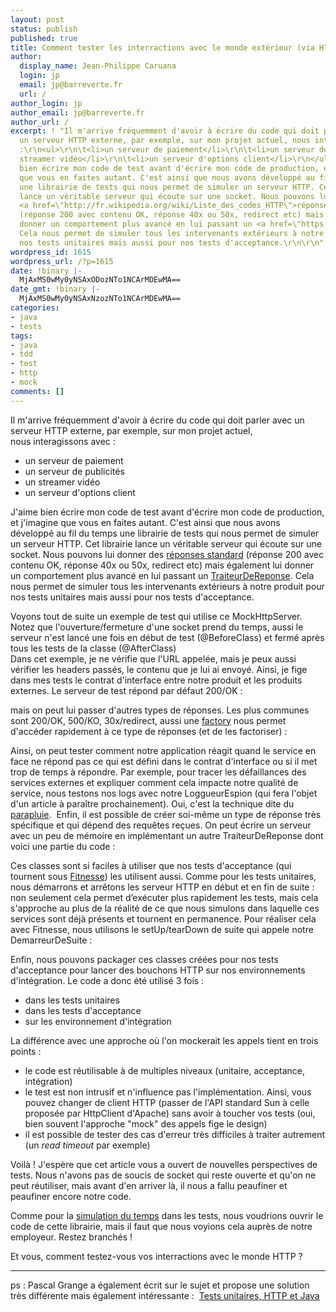 ```yaml
---
layout: post
status: publish
published: true
title: Comment tester les interractions avec le monde extérieur (via HTTP)
author:
  display_name: Jean-Philippe Caruana
  login: jp
  email: jp@barreverte.fr
  url: /
author_login: jp
author_email: jp@barreverte.fr
author_url: /
excerpt: ! "Il m'arrive fréquemment d'avoir à écrire du code qui doit parler avec
  un serveur HTTP externe, par exemple, sur mon projet actuel, nous interagissons avec
  :\r\n<ul>\r\n\t<li>un serveur de paiement</li>\r\n\t<li>un serveur de publicités</li>\r\n\t<li>un
  streamer vidéo</li>\r\n\t<li>un serveur d'options client</li>\r\n</ul>\r\nJ'aime
  bien écrire mon code de test avant d'écrire mon code de production, et j'imagine
  que vous en faites autant. C'est ainsi que nous avons développé au fil du temps
  une librairie de tests qui nous permet de simuler un serveur HTTP. Cet librairie
  lance un véritable serveur qui écoute sur une socket. Nous pouvons lui donner des
  <a href=\"http://fr.wikipedia.org/wiki/Liste_des_codes_HTTP\">réponses standard</a>
  (réponse 200 avec contenu OK, réponse 40x ou 50x, redirect etc) mais également lui
  donner un comportement plus avancé en lui passant un <a href=\"https://gist.github.com/879611#file_traiteur_de_reponse.java\">TraiteurDeReponse</a>.
  Cela nous permet de simuler tous les intervenants extérieurs à notre produit pour
  nos tests unitaires mais aussi pour nos tests d'acceptance.\r\n\r\n"
wordpress_id: 1615
wordpress_url: /?p=1615
date: !binary |-
  MjAxMS0wMy0yNSAxODozNTo1NCArMDEwMA==
date_gmt: !binary |-
  MjAxMS0wMy0yNSAxNzozNTo1NCArMDEwMA==
categories:
- java
- tests
tags:
- java
- tdd
- test
- http
- mock
comments: []
---
```

<p>Il m'arrive fréquemment d'avoir à écrire du code qui doit parler avec un serveur HTTP externe, par exemple, sur mon projet actuel, nous interagissons avec :</p>
<ul>
<li>un serveur de paiement</li>
<li>un serveur de publicités</li>
<li>un streamer vidéo</li>
<li>un serveur d'options client</li>
</ul>
<p>J'aime bien écrire mon code de test avant d'écrire mon code de production, et j'imagine que vous en faites autant. C'est ainsi que nous avons développé au fil du temps une librairie de tests qui nous permet de simuler un serveur HTTP. Cet librairie lance un véritable serveur qui écoute sur une socket. Nous pouvons lui donner des <a href="http://fr.wikipedia.org/wiki/Liste_des_codes_HTTP">réponses standard</a> (réponse 200 avec contenu OK, réponse 40x ou 50x, redirect etc) mais également lui donner un comportement plus avancé en lui passant un <a href="https://gist.github.com/879611#file_traiteur_de_reponse.java">TraiteurDeReponse</a>. Cela nous permet de simuler tous les intervenants extérieurs à notre produit pour nos tests unitaires mais aussi pour nos tests d'acceptance.</p>
<p><a id="more"></a><a id="more-1615"></a>Voyons tout de suite un exemple de test qui utilise ce MockHttpServer. Notez que l'ouverture/fermeture d'une socket prend du temps, aussi le serveur n'est lancé une fois en début de test (@BeforeClass) et fermé après tous les tests de la classe (@AfterClass)<br />
<script src="https://gist.github.com/879611.js?file=TesterUnServiceHttp.java"></script> Dans cet exemple, je ne vérifie que l'URL appelée, mais je peux aussi vérifier les headers passés, le contenu que je lui ai envoyé. Ainsi, je fige dans mes tests le contrat d'interface entre notre produit et les produits externes.  Le serveur de test répond par défaut 200/OK :  <script src="https://gist.github.com/879611.js?file=MockHttpServer.java"></script></p>
<p>mais on peut lui passer d'autres types de réponses. Les plus communes sont 200/OK, 500/KO, 30x/redirect, aussi une <a href="http://fr.wikipedia.org/wiki/Fabrique_(patron_de_conception)">factory</a> nous permet d'accéder rapidement à ce type de réponses (et de les factoriser) :<br />
<script src="https://gist.github.com/879611.js?file=TraiteurDeReponseFactory.java"></script></p>
<p>Ainsi, on peut tester comment notre application réagit quand le service en face ne répond pas ce qui est défini dans le contrat d'interface ou si il met trop de temps à répondre. Par exemple, pour tracer les défaillances des services externes et expliquer comment cela impacte notre qualité de service, nous testons nos logs avec notre LoggueurEspion (qui fera l'objet d'un article à paraître prochainement). Oui, c'est la technique dite du <a href="http://www.1001-jeux.com/images/9316-parapluie-grenouille.jpg">parapluie</a>.  Enfin, il est possible de créer soi-même un type de réponse très spécifique et qui dépend des requêtes reçues. On peut écrire un serveur avec un peu de mémoire en implémentant un autre TraiteurDeReponse dont voici une partie du code :  <script src="https://gist.github.com/879611.js?file=TraiteurDeReponse.java"></script></p>
<p>Ces classes sont si faciles à utiliser que nos tests d'acceptance (qui tournent sous <a href="http://fitnesse.org/FitNesse.UserGuide">Fitnesse</a>) les utilisent aussi. Comme pour les tests unitaires, nous démarrons et arrêtons les serveur HTTP en début et en fin de suite : non seulement cela permet d’exécuter plus rapidement les tests, mais cela s'approche au plus de la réalité de ce que nous simulons dans laquelle ces services sont déjà présents et tournent en permanence. Pour réaliser cela avec Fitnesse, nous utilisons le setUp/tearDown de suite qui appele notre DemarreurDeSuite :<br />
<script src="https://gist.github.com/879611.js?file=DemarreurDeSuite.java"></script></p>
<p>Enfin, nous pouvons packager ces classes créées pour nos tests d'acceptance pour lancer des bouchons HTTP sur nos environnements d'intégration. Le code a donc été utilisé 3 fois :</p>
<ul>
<li>dans les tests unitaires</li>
<li>dans les tests d'acceptance</li>
<li>sur les environnement d'intégration</li>
</ul>
<p>La différence avec une approche où l'on mockerait les appels tient en trois points :</p>
<ul>
<li>le code est réutilisable à de multiples niveaux (unitaire, acceptance, intégration)</li>
<li>le test est non intrusif et n'influence pas l'implémentation. Ainsi, vous pouvez changer de client HTTP (passer de l'API standard Sun à celle proposée par HttpClient d'Apache) sans avoir à toucher vos tests (oui, bien souvent l'approche "mock" des appels fige le design)</li>
<li>il est possible de tester des cas d'erreur très difficiles à traiter autrement (un <em>read timeout</em> par exemple)</li>
</ul>
<p>Voilà ! J'espère que cet article vous a ouvert de nouvelles perspectives de tests. Nous n'avons pas de soucis de socket qui reste ouverte et qu'on ne peut réutiliser, mais avant d'en arriver là, il nous a fallu peaufiner et peaufiner encore notre code.</p>
<p>Comme pour la <a href="/controler-le-temps-pour-faciliter-les-tests">simulation du temps</a> dans les tests, nous voudrions ouvrir le code de cette librairie, mais il faut que nous voyions cela auprès de notre employeur. Restez branchés !</p>
<p>Et vous, comment testez-vous vos interractions avec le monde HTTP ?</p>
<hr />
<p>ps : Pascal Grange a également écrit sur le sujet et propose une solution très différente mais également intéressante :  <a href="http://pgrange1.blogspot.com/2011/03/tests-unitaires-http-et-java.html" target="_blank">Tests unitaires, HTTP et Java</a></p>

